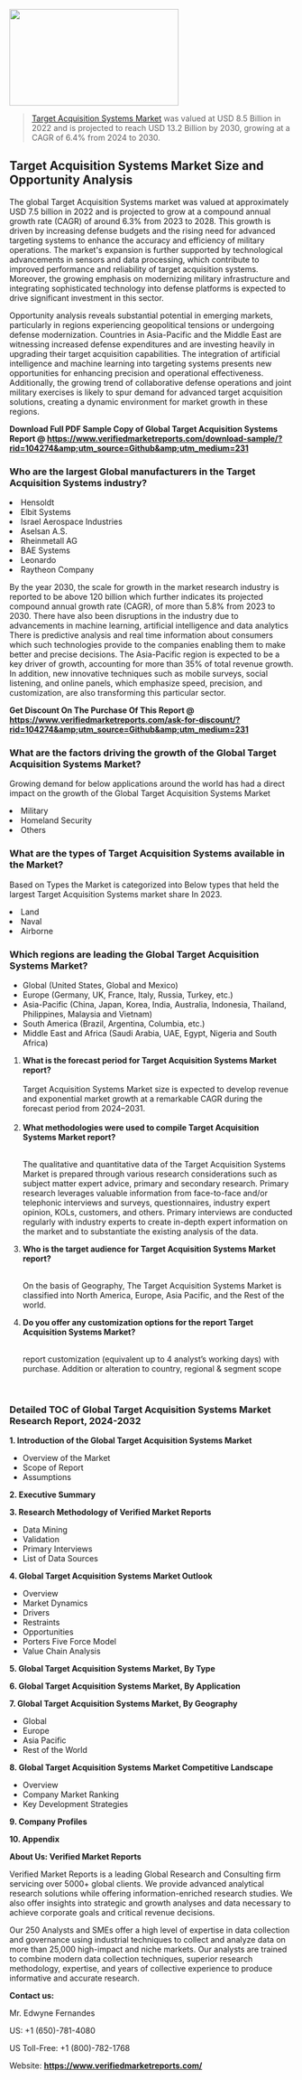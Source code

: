 <img src="https://ffe5etoiles.com/wp-content/uploads/2024/12/MST1-300x171.png" alt="" width="300" height="171" class="alignnone size-medium wp-image-20088" /><blockquote><p><p><a href="https://www.verifiedmarketreports.com/download-sample/?rid=104274&utm_source=Github&utm_medium=231" target="_blank">Target Acquisition Systems Market</a> was valued at USD 8.5 Billion in 2022 and is projected to reach USD 13.2 Billion by 2030, growing at a CAGR of 6.4% from 2024 to 2030.</p></blockquote><p><h2>Target Acquisition Systems Market Size and Opportunity Analysis</h2><p>The global Target Acquisition Systems market was valued at approximately USD 7.5 billion in 2022 and is projected to grow at a compound annual growth rate (CAGR) of around 6.3% from 2023 to 2028. This growth is driven by increasing defense budgets and the rising need for advanced targeting systems to enhance the accuracy and efficiency of military operations. The market's expansion is further supported by technological advancements in sensors and data processing, which contribute to improved performance and reliability of target acquisition systems. Moreover, the growing emphasis on modernizing military infrastructure and integrating sophisticated technology into defense platforms is expected to drive significant investment in this sector.</p><p>Opportunity analysis reveals substantial potential in emerging markets, particularly in regions experiencing geopolitical tensions or undergoing defense modernization. Countries in Asia-Pacific and the Middle East are witnessing increased defense expenditures and are investing heavily in upgrading their target acquisition capabilities. The integration of artificial intelligence and machine learning into targeting systems presents new opportunities for enhancing precision and operational effectiveness. Additionally, the growing trend of collaborative defense operations and joint military exercises is likely to spur demand for advanced target acquisition solutions, creating a dynamic environment for market growth in these regions.</p></p><p class=""><strong>Download Full PDF Sample Copy of Global Target Acquisition Systems Report @ <a href="https://www.verifiedmarketreports.com/download-sample/?rid=104274&amp;utm_source=Github&amp;utm_medium=231" target="_blank">https://www.verifiedmarketreports.com/download-sample/?rid=104274&amp;utm_source=Github&amp;utm_medium=231</a></strong></p><h3 id="" class="">Who are the largest Global manufacturers in the Target Acquisition Systems industry?</h3><p><li>Hensoldt</li><li> Elbit Systems</li><li> Israel Aerospace Industries</li><li> Aselsan A.S.</li><li> Rheinmetall AG</li><li> BAE Systems</li><li> Leonardo</li><li> Raytheon Company</li></p><div class=""><div class="" dir="" data-message-author-role="" data-message-id="" data-message-model-slug=""><div class=""><div class=""><div class=""><div class="" dir="" data-message-author-role="" data-message-id="" data-message-model-slug=""><div class=""><div class=""><p>By the year 2030, the scale for growth in the market research industry is reported to be above 120 billion which further indicates its projected compound annual growth rate (CAGR), of more than 5.8% from 2023 to 2030. There have also been disruptions in the industry due to advancements in machine learning, artificial intelligence and data analytics There is predictive analysis and real time information about consumers which such technologies provide to the companies enabling them to make better and precise decisions. The Asia-Pacific region is expected to be a key driver of growth, accounting for more than 35% of total revenue growth. In addition, new innovative techniques such as mobile surveys, social listening, and online panels, which emphasize speed, precision, and customization, are also transforming this particular sector.</p><p><strong>Get Discount On The Purchase Of This Report @&nbsp; <a href="https://www.verifiedmarketreports.com/ask-for-discount/?rid=104274&amp;utm_source=Github&amp;utm_medium=231" target="_blank">https://www.verifiedmarketreports.com/ask-for-discount/?rid=104274&amp;utm_source=Github&amp;utm_medium=231</a></strong></p></div></div></div></div></div></div></div></div><h3 id="" class="">What are the factors driving the growth of the Global Target Acquisition Systems Market?</h3><p id="" class="">Growing demand for below applications around the world has had a direct impact on the growth of the Global Target Acquisition Systems Market</p><p id="" class=""><li>Military</li><li> Homeland Security</li><li> Others</li></p><h3 id="" class="">What are the types of Target Acquisition Systems available in the Market?</h3><p id="" class="">Based on Types the Market is categorized into Below types that held the largest Target Acquisition Systems market share In 2023.</p><p id="" class=""><li>Land</li><li> Naval</li><li> Airborne</li></p><h3 id="" class="">Which regions are leading the Global Target Acquisition Systems Market?</h3><ul><li>Global (United States, Global and Mexico)</li><li>Europe (Germany, UK, France, Italy, Russia, Turkey, etc.)</li><li>Asia-Pacific (China, Japan, Korea, India, Australia, Indonesia, Thailand, Philippines, Malaysia and Vietnam)</li><li>South America (Brazil, Argentina, Columbia, etc.)</li><li>Middle East and Africa (Saudi Arabia, UAE, Egypt, Nigeria and South Africa)</li></ul><p><ol><li><strong>What is the forecast period for Target Acquisition Systems Market report?<br /></strong><br /><span data-sheets-root="1" data-sheets-value="{&quot;1&quot;:2,&quot;2&quot;:&quot;XXXX size is expected to develop revenue and exponential market growth at a remarkable CAGR during the forecast period from 2024&ndash;2030.&quot;}" data-sheets-userformat="{&quot;2&quot;:12674,&quot;4&quot;:{&quot;1&quot;:2,&quot;2&quot;:16776960},&quot;10&quot;:2,&quot;11&quot;:0,&quot;15&quot;:&quot;Arial&quot;,&quot;16&quot;:12}">Target Acquisition Systems Market size is expected to develop revenue and exponential market growth at a remarkable CAGR during the forecast period from 2024&ndash;2031.</span><br /><br /></li><li><strong>What methodologies were used to compile Target Acquisition Systems Market report?<br /><br /></strong><p>The qualitative and quantitative data of the&nbsp;Target Acquisition Systems Market is prepared through various research considerations such as subject matter expert advice, primary and secondary research. Primary research leverages valuable information from face-to-face and/or telephonic interviews and surveys, questionnaires, industry expert opinion, KOLs, customers, and others. Primary interviews are conducted regularly with industry experts to create in-depth expert information on the market and to substantiate the existing analysis of the data.&nbsp;</p></li><li><strong>Who is the target audience for Target Acquisition Systems Market report?<br /><br /></strong><p>On the basis of Geography, The&nbsp;Target Acquisition Systems Market is classified into North America, Europe, Asia Pacific, and the Rest of the world.</p></li><li><strong>Do you offer any customization options for the report Target Acquisition Systems Market?<br /><br /></strong><p>report customization (equivalent up to 4 analyst&rsquo;s working days) with purchase. Addition or alteration to country, regional &amp; segment scope</p><p>&nbsp;</p></li></ol></p><h3 id="" class="">Detailed TOC of Global Target Acquisition Systems Market Research Report, 2024-2032</h3><p id="" class=""><strong>1. Introduction of the Global Target Acquisition Systems Market</strong></p><ul><li>Overview of the Market</li><li>Scope of Report</li><li>Assumptions</li></ul><p id="" class=""><strong>2. Executive Summary</strong></p><p id="" class=""><strong>3. Research Methodology of&nbsp;Verified Market Reports</strong></p><ul><li>Data Mining</li><li>Validation</li><li>Primary Interviews</li><li>List of Data Sources</li></ul><p id="" class=""><strong>4. Global Target Acquisition Systems Market Outlook</strong></p><ul><li>Overview</li><li>Market Dynamics</li><li>Drivers</li><li>Restraints</li><li>Opportunities</li><li>Porters Five Force Model</li><li>Value Chain Analysis</li></ul><p id="" class=""><strong>5. Global Target Acquisition Systems Market, By&nbsp;Type</strong></p><p id="" class=""><strong>6. Global Target Acquisition Systems Market, By Application</strong></p><p id="" class=""><strong>7. Global Target Acquisition Systems Market, By Geography</strong></p><ul><li>Global</li><li>Europe</li><li>Asia Pacific</li><li>Rest of the World</li></ul><p id="" class=""><strong>8. Global Target Acquisition Systems Market Competitive Landscape</strong></p><ul><li>Overview</li><li>Company Market Ranking</li><li>Key Development Strategies</li></ul><p id="" class=""><strong>9. Company Profiles</strong></p><p id="" class=""><strong>10. Appendix</strong></p><p id="" class=""><strong>About Us: Verified Market Reports</strong></p><p id="" class="">Verified Market Reports is a leading Global Research and Consulting firm servicing over 5000+ global clients. We provide advanced analytical research solutions while offering information-enriched research studies. We also offer insights into strategic and growth analyses and data necessary to achieve corporate goals and critical revenue decisions.</p><p id="" class="">Our 250 Analysts and SMEs offer a high level of expertise in data collection and governance using industrial techniques to collect and analyze data on more than 25,000 high-impact and niche markets. Our analysts are trained to combine modern data collection techniques, superior research methodology, expertise, and years of collective experience to produce informative and accurate research.</p><p id="" class=""><strong>Contact us:</strong></p><p id="" class="">Mr. Edwyne Fernandes</p><p id="" class="">US: +1 (650)-781-4080</p><p id="" class="">US Toll-Free: +1 (800)-782-1768</p><p id="" class="">Website: <a target="" data-test-app-aware-link=""><strong>https://www.verifiedmarketreports.com/</strong></a></p>
